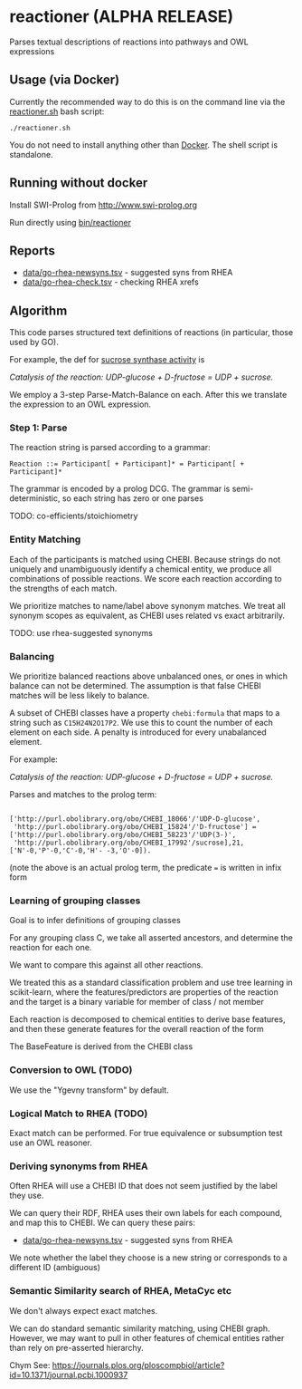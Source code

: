 # reactioner (ALPHA RELEASE)

Parses textual descriptions of reactions into pathways and OWL expressions

## Usage (via Docker)

Currently the recommended way to do this is on the command line via the [reactioner.sh](reactioner.sh) bash script:

```
./reactioner.sh 
```

You do not need to install anything other than [Docker](http://docker.com/get-docker). The shell script is standalone.


## Running without docker

Install SWI-Prolog from http://www.swi-prolog.org

Run directly using [bin/reactioner](bin/reactioner)

## Reports

 * [data/go-rhea-newsyns.tsv](data/go-rhea-newsyns.tsv) - suggested syns from RHEA
 * [data/go-rhea-check.tsv](data/go-rhea-check.tsv) - checking RHEA xrefs

## Algorithm

This code parses structured text definitions of reactions (in particular, those used by GO).

For example, the def for [sucrose synthase activity](http://purl.obolibrary.org/obo/GO_0016157) is

_Catalysis of the reaction: UDP-glucose + D-fructose = UDP + sucrose._

We employ a 3-step Parse-Match-Balance on each. After this we translate the expression to an OWL expression.

### Step 1: Parse

The reaction string is parsed according to a grammar:

```
Reaction ::= Participant[ + Participant]* = Participant[ + Participant]*
```

The grammar is encoded by a prolog DCG. The grammar is semi-deterministic, so each string has zero or one parses

TODO: co-efficients/stoichiometry

### Entity Matching

Each of the participants is matched using CHEBI. Because strings do
not uniquely and unambiguously identify a chemical entity, we produce
all combinations of possible reactions. We score each reaction
according to the strengths of each match.

We prioritize matches to name/label above synonym matches. We treat
all synonym scopes as equivalent, as CHEBI uses related vs exact
arbitrarily.

TODO: use rhea-suggested synonyms

### Balancing

We prioritize balanced reactions above unbalanced ones, or ones in
which balance can not be determined. The assumption is that false
CHEBI matches will be less likely to balance.

A subset of CHEBI classes have a property `chebi:formula` that maps to
a string such as `C15H24N2O17P2`. We use this to count the number of
each element on each side. A penalty is introduced for every
unabalanced element.

For example:

_Catalysis of the reaction: UDP-glucose + D-fructose = UDP + sucrose._

Parses and matches to the prolog term:

```

['http://purl.obolibrary.org/obo/CHEBI_18066'/'UDP-D-glucose',
 'http://purl.obolibrary.org/obo/CHEBI_15824'/'D-fructose'] =
['http://purl.obolibrary.org/obo/CHEBI_58223'/'UDP(3-)',
 'http://purl.obolibrary.org/obo/CHEBI_17992'/sucrose],21,['N'-0,'P'-0,'C'-0,'H'- -3,'O'-0]).
```

(note the above is an actual prolog term, the predicate `=` is written in infix form

### Learning of grouping classes

Goal is to infer definitions of grouping classes

For any grouping class C, we take all asserted ancestors, and determine the reaction for each one.

We want to compare this against all other reactions.

We treated this as a standard classification problem and use tree
learning in scikit-learn, where the features/predictors are properties
of the reaction and the target is a binary variable for member of
class / not member

Each reaction is decomposed to chemical entities to derive base
features, and then these generate features for the overall reaction of
the form

<SIDE>_<NUMBER>_<BaseFeature>

The BaseFeature is derived from the CHEBI class

### Conversion to OWL (TODO)

We use the "Ygevny transform" by default.

### Logical Match to RHEA (TODO)

Exact match can be performed. For true equivalence or subsumption test use an OWL reasoner.

### Deriving synonyms from RHEA

Often RHEA will use a CHEBI ID that does not seem justified by the label they use.

We can query their RDF, RHEA uses their own labels for each compound,
and map this to CHEBI. We can query these pairs:

 * [data/go-rhea-newsyns.tsv](data/go-rhea-newsyns.tsv) - suggested syns from RHEA

We note whether the label they choose is a new string or corresponds to a different ID (ambiguous)

### Semantic Similarity search of RHEA, MetaCyc etc

We don't always expect exact matches.

We can do standard semantic similarity matching, using CHEBI
graph. However, we may want to pull in other features of chemical
entities rather than rely on pre-asserted hierarchy.

Chym See:
https://journals.plos.org/ploscompbiol/article?id=10.1371/journal.pcbi.1000937
